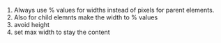 1. Always use % values for widths instead of pixels for parent elements.
2. Also for child elemnts make the width to % values
3. avoid height
4. set max width to stay the content
